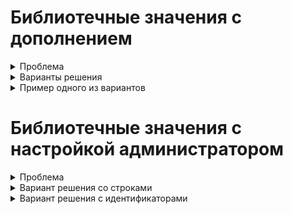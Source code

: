 # Библиотечные значения с дополнением
<details> <summary>Проблема</summary>
<p>
 Для придания гибкости модели данных, некоторые перечисления формируются в процессе выполнения программы. Обычно для этого используется сущность содержащая строковое поле с названием, и иногда строковое поле с описанием. Реже иные поля. Далее такая сущность будет называться `библиотечной`. Хранение таких значений обычно происходит в других сущностях, далее называемых `основными`. Для сокращения количества открываемых для редактирования окон целесообразно применять выпадающие меню с возможностью добавления новых значений налету.
</p>
</details>

<details> <summary>Варианты решения</summary>
<p>
 Наполнение библиотек и хранение библиотечных значений в полях основных сущностей может производиться по нескольким сценариям:
 - Хранение объекта библиотечной сущности в виде ссылки в поле основной сущности реализуется платформой CUBA "из коробки" и предполагает подключение ассоциации с библиотечной сущностью в поле основной.
 - Хранение строки в основной сущности, и выбор значений из названий библиотечных объектов потребует чуть больше работы с экраном редактирования, поскольку по-умолчанию компонент `LookupField` поддерживает работу с полем основной сущности на уровне объектов или перечислений. Для отображения внутри выпадающего списка простых строк необходимо инжектировать его на контроллер экрана и задать этот список при помощи вызова метода `lookupField.setOptionsList()`.
 - Хранение произвольной строки в основной сущности, и возможность использовать "подсказки" в виде библиотечных объектов будет рассмотрено ниже.
</p>
</details>

<details> <summary>Пример одного из вариантов</summary>
<p>
 Сценарий, максимально облегчающий жизнь пользователя предполагает, что пользователь заходит на экран редактирования основной сущности, внутри основного `fieldGroup` видит поле с выпадающим списком и может выбирать из него варианты. Но это становится неудобно, когда список строк, из которых необходимо сделать выбор становится слишком большой. В этом случае пользователь может начать ввод значения с клавиатуры и произойдёт фильтрация библиотечных значений по первым введённым буквам. Для того, чтобы добавить новое значение в библиотеку, обычно, предлагается зайти на экран со списком библиотечных объектов, и создать там новый, а затем, обновив источник данных основного экрана, продолжить редактирование. Такой подход не соответствует ожиданиям пользователя и требует от него больше действий, чем он ожидает, поэтому лучше будет применить сценарий, при котором пользователь начинает ввод значения, может выбрать из отфильтрованных в выпадающем списке, а в случае отсутствия - налету добавить введённое значение к библиотеке. В примере ниже приводится код, открывающий экран редактирования бибилиотечной сущности для ввода не только имени но и описания.

 <details> <summary>&emsp; Дескриптор</summary>
 <p>
  В первую очередь подразумевается, что нужный компонент будет встроен в `fieldGroup`, поэтому в дескрипторе окна следует указать, что поле будет формироваться в контроллере

  ```xml
  <fieldGroup id="fieldGroup"
              datasource="valueHolderDs">
      <!-- more options and fields here -->
          <field property="libValue"
                 custom="true"
                 generator="fieldGen" />
  ```

  Таким образом получаем указание описать в контроллере метод `public Component fieldGen(Datasource, String)`, который и сгенерирует требующийся компонент для данного поля. Компонент необходимо заполнить данными, чтобы в выпадающем списке содержались все библиотечные объекты. Особенность этого процесса в том, что источники данных обновляются во время выполнения метода `public void init(Map<String, Object>)`, а генерация полей формы происходит до этого, поэтому в источнике данных в нужный момент будет лежать пустота. В связи с чем следует обновить источник данных после указания его в качестве источника для поля, выполнив `libEntitiesDs.refresh()`. Далее следует добавить возможность создавать новые библиотечные объекты `field.setNewOptionAllowed(boolean)` и описать обработчик такого добавления `field.setNewOptionHandler(String -> {})`, где `String` - это введённые пользователем символы в строку выпадающего меню.
 </p>
 </details>

 <details> <summary>&emsp; Контроллер</summary>
 <p>
  Внутри обработчика можно создавать новый библиотечный объект, открывать его для редактирования или сразу делать коммит в источник данных.

  ``` java
  field.setNewOptionAllowed(true);
  field.setNewOptionHandler(caption -> {
      LibEntity e = metadata.create(LibEntity.class);
      e.setName(caption);
      dataManager.commit(e);
      field.setValue(e.getName());
  });
  ```

  Ниже приведён полный листинг варианта, при котором открывается окно редактирования библиотечной сущности, а по закрытии и сохранении происходит установка вновь созданного значения в заголовок поля с выпадающим списком.

  ``` java
  @Inject private ComponentsFactory componentsFactory;
  @Inject private CollectionDatasource<LibEntity, UUID> libEntitiesDs;
  @Inject private Datasource<ValueHolder> valueHolderDs;
  @Inject private Metadata metadata;

  public Component fieldGen(Datasource datasource, String fieldId) {
      LookupField field = componentsFactory.createComponent(LookupField.class);
      field.setDatasource(valueHolderDs, "libValue");
      libEntitiesDs.refresh();
      Map<String, String> map = new LinkedHashMap<>();
      libEntitiesDs.getItems().forEach(libEntity -> map.put(libEntity.getName(), libEntity.getName()));
      field.setOptionsMap(map);
      field.setNullOptionVisible(false);
      field.setNewOptionAllowed(true);
      field.setNewOptionHandler(caption -> {
          LibEntity e = metadata.create(LibEntity.class);
          e.setName(caption);
          AbstractEditor ae = openEditor(e, WindowManager.OpenType.DIALOG);
          ae.addCloseWithCommitListener(() -> {
              field.setValue(e.getName());
          });
      });
      return field;
  }
  ```

 </p>
 </details>
</p>
</details>

# Библиотечные значения с настройкой администратором
<details> <summary>Проблема</summary>
<p>
 Зачастую существует необходимость в регламентировании содержимого выбора библиотечных сущностей внутри основной. То есть необходимость в выборе администратором тех библиотечных объектов, которые будут подходящими для конкретных объектов основной сущности и будут даваться пользователю для выбора в основной сущности. Для этого необходимо предусмотреть специальный экран, на котором администратором будет осуществляться подобный выбор и сущность для хранения информации о соответствии.
</p>
</details>

<details> <summary>Вариант решения со строками</summary>
<p>
 <details> <summary>&emsp; Сущность для хранения настроек</summary>
 <p>
  Для хранения необходимо предусмотреть персистентную сущность наподобие `Map<K, List<V>>`, где ключом будет название основной сущности, содержащей в себе список из возможных принимаемых значений.

  ``` java
  @NamePattern("%s|entity")
  @Table(name = "LIBFIELDSAMPLE_SETTINGS")
  @Entity(name = "libfieldsample$Settings")
  public class Settings extends StandardEntity {
      @Column(name = "ENTITY", unique = true) protected String entity;
      @JoinTable(name = "LIBFIELDSAMPLE_SETTINGS_LIB_ENTITY_LINK",
          joinColumns = @JoinColumn(name = "SETTINGS_ID"),
          inverseJoinColumns = @JoinColumn(name = "LIB_ENTITY_ID"))
      @ManyToMany protected List<LibEntity> possible;
  ```

  Связь с набором библиотечных сущностей, естественно, должна быть многие-ко-многим. Также следует отметить, что поле ключа должно быть уникальным. Это обеспечит однозначность настроек и отсутствие дубликатов.
 </p>
 </details>

 <details> <summary>&emsp; Экран настроек</summary>
 <p>
  <details> <summary>&emsp; &emsp; Дескриптор</summary>
  <p>
   На экране настроек следует учесть, что при выборе основной сущности (ключа настройки) нельзя давать пользователю возможности ошибиться, или опечататься. Такоим образом, возникает необходимость в генерировании компонента с выпадающим меню, вместо простого текстового поля со свободным вводом. Для этого необходимо предусмотреть наличие источника данных для выпадающего меню

   ```xml
   <dsContext>
   <datasource id="settingsDs"
               class="ru.iovchinnikov.libfieldsample.entity.Settings"
               view="settings-view">
       <collectionDatasource id="possibleDs"
                               property="possible"/>
   </datasource>
   <collectionDatasource id="holdersDs"
                           class="ru.iovchinnikov.libfieldsample.entity.ValueHolder"
                           view="valueHolder-view">
       <query>
           <![CDATA[select e from libfieldsample$ValueHolder e]]>
       </query>
   </collectionDatasource>
   </dsContext>
   ```

   и, собственно, компонента с выпадающим меню
   ``` xml
   <fieldGroup id="fieldGroup"
          datasource="settingsDs">
   <column width="250px">
       <field property="entity"
              custom="true"
              generator="entityGen"/>
   </column>
   </fieldGroup>
   ```
   Который в этом случае потребует описания метода генерации компонента в контроллере.
  </p>
  </details>

  <details> <summary>&emsp; &emsp; Контроллер</summary>
  <p>
   При создании компонента важно учесть, что на момент создания источники данных ещё не будут загружены, поэтому потребуется ручное обновление. И, поскольку поле с названием основной сущности строковое - необходимо выполнить преобразование из сущностей в источнике данных в строки `holdersDs.getItems().forEach(holder -> map.put(holder.getName(), holder.getName()));`. Полный код генератора может выглядеть как в примере:

   ``` java
   @Inject private ComponentsFactory componentsFactory;
   @Inject private Datasource<Settings> settingsDs;
   @Inject private CollectionDatasource<ValueHolder, UUID> holdersDs;

   public Component entityGen(Datasource datasource, String fieldId) {
       LookupField field = componentsFactory.createComponent(LookupField.class);
       field.setDatasource(settingsDs, "entity");
       holdersDs.refresh();
       Map<String, String> map = new LinkedHashMap<>();
       holdersDs.getItems().forEach(holder -> map.put(holder.getName(), holder.getName()));
       field.setOptionsMap(map);
       field.setNullOptionVisible(false);
       return field;
   }
   ```
  </p>
  </details>
 </p>
 </details>

 <details> <summary>&emsp; Экран редактирования основной сущности</summary>
 <p>
  <details> <summary>&emsp; &emsp; Дескриптор</summary>
  <p>
   Для корректного отображения отфильтрованных библиотечных значений необходимо отфильтровать все библиотечные объекты согласно настроек администратора, для этого нужно подготовить источник данных и компонент, не предоставляющий возможности ввода случайных значений (выпадающий список). Дескриптор окна будет иметь вид (опуская стандартные сгенерированные строки)

   ``` xml
   <dsContext>
   <datasource id="valueHolderDs"
               class="ru.iovchinnikov.libfieldsample.entity.ValueHolder"
               view="valueHolder-view"/>
   <collectionDatasource id="libEntitiesDs"
                           class="ru.iovchinnikov.libfieldsample.entity.LibEntity"
                           view="libEntity-view">
       <query>
           <![CDATA[select p from libfieldsample$Settings s
                       join s.possible p
                       where s.entity = :custom$name]]>
       </query>
   </collectionDatasource>
   </dsContext>
   <layout expand="windowActions"
           spacing="true">
   <fieldGroup id="fieldGroup"
               datasource="valueHolderDs">
           <field id="libValue"
                   property="libValue"
                   custom="true"
                   generator="fieldGen" />
       </column>
   </fieldGroup>
   ```  
   Таким образом, в источнике данных будет произведена фильтрация библиотечных объектов по правилам, заданным в настройках и наименованию основного объекта, открываемого на экране, и переданного с контроллера в виде `custom` параметра (то есть данный пример также демонстрирует передачу параметров с контроллера в дескриптор).
  </p>
  </details>

  <details> <summary>&emsp; &emsp; Контроллер</summary>
  <p>
   В связи с тем, что формирование источника данных будет происходить при инициализации экрана, а метод генерации компонента будет вызван до этого, необходимо разделить действие по генерированию компонента на два: собственно генерация компонента, и наполнение выпадающего списка данными. Для упрощения работы с генерируемым компонентом необходимо выделить его идентификатор в поле класса, таким образом он станет доступен ак методу генерации, так и методу, содержащему наполняющий его код.
   - Генерация компонента будет происходить в методе, вызываемом дескриптором

   ``` java
   public Component fieldGen(Datasource datasource, String fieldId) {
       field = componentsFactory.createComponent(LookupField.class);
       field.setDatasource(valueHolderDs, "libValue");
       field.setNullOptionVisible(false);
   return field;
   ```
   - Поскольку заполнение компонента значениями должно происходить гарантированно после формирования экрана и источников данных - можно сделать это в самом позднем из вызываемых при инициализации методов. Но при этом важно учесть, что если экран редактирования открылся для создания нового экземпляра настроек - следует проигнорировать обновление источника данных и наполнение выпадающего меню. Это может быть сделано при помощи создания флажка, устанавливающегося в `true` когда контроллер попал в метод `@Override protected void initNewItem()`. 

   ``` java
   private boolean isNew;
   @Override protected void initNewItem(ValueHolder item) {
       super.initNewItem(item);
       isNew = true;
   }
   @Override public void ready() {
       super.ready();
       if (isNew) return;
       valueHolderDs.refresh();
       libEntitiesDs.refresh(ParamsMap.of("name", valueHolderDs.getItem().getName()));
       Map<String, String> map = new LinkedHashMap<>();
       libEntitiesDs.getItems().forEach(libEntity -> map.put(libEntity.getName(), libEntity.getName()));
       field.setOptionsMap(map);
   }
   ```
   Здесь следует обратить внимание на обновление источника данных и передачу ему параметра под названием `name`, а также преобразование списка сущностей в список из строк.
  </p>
  </details>
 </p>
 </details>
</p>
</details>

<details> <summary>Вариант решения с идентификаторами</summary>
<p>
 <details> <summary>&emsp; Сущность для хранения настроек</summary>
 <p>
  Для хранения необходимо предусмотреть персистентную сущность наподобие `Map<K, List<V>>`, где ключом будет идентификатор основной сущности, содержащей в себе список из возможных принимаемых значений. Очевидным ограничением подобной сущности является возомжность привязки только к одной сущности одного приложения и необходимость модифицировать связь с основной (ключевой) сущностью под каждую задачу.

  ``` java
  public class UidValSettings extends StandardEntity {
      @OneToOne(fetch = FetchType.LAZY)
      @JoinColumn(name = "ENTITY_ID", unique = true) protected ValueHolder entity;

      @JoinTable(name = "LIBFIELDSAMPLE_ID_VAL_SETTINGS_LIB_ENTITY_LINK",
          joinColumns = @JoinColumn(name = "ID_VAL_SETTINGS_ID"),
          inverseJoinColumns = @JoinColumn(name = "LIB_ENTITY_ID"))
      @ManyToMany protected List<LibEntity> possible;
  ```

  Связь с набором библиотечных сущностей, естественно, должна быть многие-ко-многим. Также следует отметить, что поле ключа должно быть уникальным. Это обеспечит однозначность настроек и отсутствие дубликатов.
 </p>
 </details>

 <details> <summary>&emsp; Экран настроек</summary>
 <p>
  Может быть использован стандартный и не требует изменений
 </p>
 </details>

 <details> <summary>&emsp; Экран редактирования основной сущности</summary>
 <p>
  <details> <summary>&emsp; &emsp; Дескриптор</summary>
  <p>
   Для корректного отображения отфильтрованных библиотечных значений необходимо отфильтровать все библиотечные объекты согласно настроек администратора, для этого нужно подготовить источник данных и компонент, не предоставляющий возможности ввода случайных значений (выпадающий список). Дескриптор окна будет иметь вид (опуская стандартные сгенерированные строки)

   ``` xml
   <dsContext>
   <datasource id="valueHolderDs"
               class="ru.iovchinnikov.libfieldsample.entity.ValueHolder"
               view="valueHolder-view"/>
   <collectionDatasource id="libEntitiesDs"
                           class="ru.iovchinnikov.libfieldsample.entity.LibEntity"
                           view="libEntity-view">
       <query>
            <![CDATA[select p from libfieldsample$UidValSettings s
                    join s.possible p
                    where s.entity.id = :ds$valueHolderDs]]>
       </query>
   </collectionDatasource>
   </dsContext>
   <layout expand="windowActions"
           spacing="true">
   <fieldGroup id="fieldGroup"
               datasource="valueHolderDs">
           <field id="libValue"
                   property="libValue"
                   custom="true"
                   generator="fieldGen" />
       </column>
   </fieldGroup>
   ```
   Таким образом, в источнике данных будет произведена фильтрация библиотечных объектов по правилам, заданным в настройках и идентификатору основного объекта, открываемого на экране, и переданного с контроллера в виде `ds` параметра (то есть данный пример также демонстрирует использование ранее созданных источников данных в дескрипторе).
  </p>
  </details>

  <details> <summary>&emsp; &emsp; Контроллер</summary>
  <p>
   В связи с тем, что формирование источника данных будет происходить при инициализации экрана, а метод генерации компонента будет вызван до этого, необходимо разделить действие по генерированию компонента на два: собственно генерация компонента, и наполнение выпадающего списка данными. Для упрощения работы с генерируемым компонентом необходимо выделить его идентификатор в поле класса, таким образом он станет доступен ак методу генерации, так и методу, содержащему наполняющий его код.
   - Генерация компонента будет происходить в методе, вызываемом дескриптором

   ``` java
   public Component fieldGen(Datasource datasource, String fieldId) {
       field = componentsFactory.createComponent(LookupField.class);
       field.setDatasource(valueHolderDs, "libValue");
       field.setNullOptionVisible(false);
   return field;
   ```
   - Поскольку заполнение компонента значениями должно происходить гарантированно после формирования экрана и источников данных - можно сделать это в самом позднем из вызываемых при инициализации методов. Но при этом важно учесть, что если экран редактирования открылся для создания нового экземпляра настроек - следует проигнорировать обновление источника данных и наполнение выпадающего меню. Это может быть сделано при помощи создания флажка, устанавливающегося в `true` когда контроллер попал в метод `@Override protected void initNewItem()`. 

   ``` java
   private boolean isNew;
   @Override protected void initNewItem(ValueHolder item) {
       super.initNewItem(item);
       isNew = true;
   }
   @Override public void ready() {
       super.ready();
       if (isNew) return;
       valueHolderDs.refresh();
        libEntitiesDs.refresh();
        field.setOptionsDatasource(libEntitiesDs);
   }
   ```
  </p>
  </details>
 </p>
 </details>
</p>
</details>

